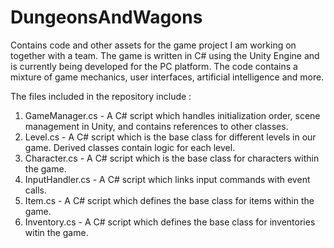 # DungeonsAndWagons

Contains code and other assets for the game project I am working on together with a team. The game is written in C# using the Unity Engine and is currently being developed for the PC platform. The code contains a mixture of game mechanics, user interfaces, artificial intelligence and more.

The files included in the repository include :

1. GameManager.cs - A C# script which handles initialization order, scene management in Unity, and contains references to other classes.
2. Level.cs - A C# script which is the base class for different levels in our game. Derived classes contain logic for each level.
3. Character.cs - A C# script which is the base class for characters within the game.
4. InputHandler.cs - A C# script which links input commands with event calls.
5. Item.cs - A C# script which defines the base class for items within the game.
6. Inventory.cs - A C# script which defines the base class for inventories witin the game.




